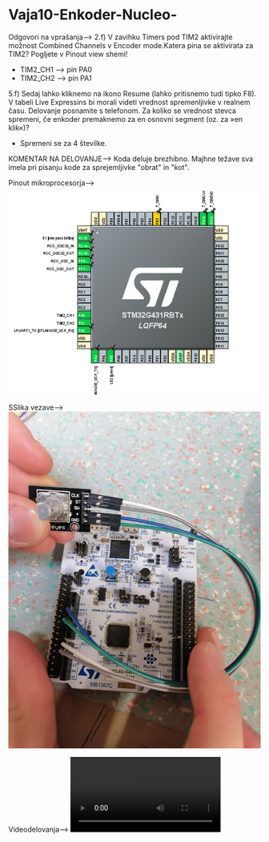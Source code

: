# Vaja10-Enkoder-Nucleo-

Odgovori na vprašanja-->
2.f)
V zavihku Timers pod TIM2 aktivirajte možnost Combined Channels v Encoder mode.Katera pina se aktivirata za TIM2? Pogljete v Pinout view shemi!
- TIM2_CH1 --> pin PA0
- TIM2_CH2 --> pin PA1

5.f) 
Sedaj lahko kliknemo na ikono Resume (lahko pritisnemo tudi tipko F8). V tabeli Live Expressins bi morali videti vrednost spremenljivke v realnem času. Delovanje posnamite s telefonom. Za koliko se vrednost stevca spremeni, če enkoder premaknemo za en osnovni segment (oz. za »en klik«)?
- Spremeni se za 4 številke.

KOMENTAR NA DELOVANJE-->
Koda deluje brezhibno. Majhne težave sva imela pri pisanju kode za sprejemljivke "obrat" in "kot". 



Pinout mikroprocesorja-->
![Pinout Mikroprocesorja](https://raw.githubusercontent.com/bozoslapy/Vaja10-Enkoder-Nucleo-/main/pinout.PNG)



SSlika vezave-->
![Slika vezave](https://raw.githubusercontent.com/bozoslapy/Vaja10-Enkoder-Nucleo-/main/IMG_20230228_085224.jpg)



Videodelovanja-->
![Video delovanja](https://github.com/bozoslapy/Vaja10-Enkoder-Nucleo-/blob/main/VID_20230227_073431.mp4)

